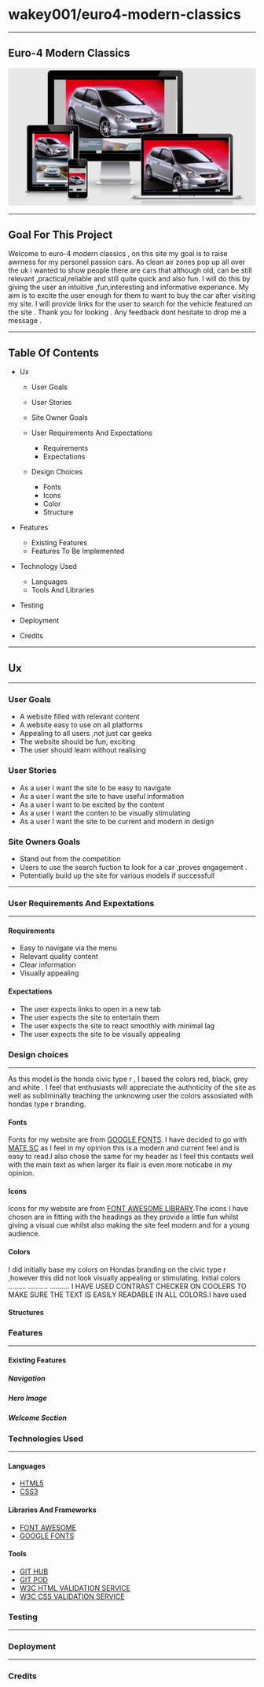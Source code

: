 # wakey001/euro4-modern-classics
***
## Euro-4 Modern Classics
![different device sizes with a honda civic type R](pic-for-readme.PNG)
***

## Goal For This Project
Welcome to euro-4 modern classics , on this site my goal is to raise awrness for my personel passion cars.
As clean air zones pop up all over the uk i wanted to show people there are cars that although old, can be still relevant ,practical,reliable and still quite quick and also fun. I will do this by giving the user an intuitive ,fun,interesting and informative experiance. My aim is to excite the user enough for them to want to buy the car after visiting my site. I will provide links for the user to search for the vehicle featured on the site . Thank you for looking . Any feedback dont hesitate to drop me a message . 
***



## Table Of Contents
* Ux
    * User Goals
    
    * User Stories
   
    * Site Owner Goals
    
    * User Requirements And Expectations
      * Requirements 
      * Expectations
        
    * Design Choices
      * Fonts
      * Icons
      * Color
      * Structure
     
* Features
    * Existing Features
    * Features To Be Implemented
* Technology Used
    * Languages
    * Tools And Libraries
* Testing
* Deployment
* Credits
***
## Ux
***
### User Goals
* A website filled with relevant content
* A website easy to use on all platforms
* Appealing to all users ,not just car geeks
* The website should be fun, exciting
* The user should learn without realising 

### User Stories
* As a user I want the site to be easy to navigate
* As a user I want the site to have useful information
* As a user I want to be excited by the content 
* As a user I want the  conten to be visually stimulating
* As a user I want the site to be current and modern in design

### Site Owners Goals
* Stand out from the competition
* Users to use the search fuction to look for a car ,proves engagement .
* Potentially build up the site for various models if successfull
***

### User Requirements And Expextations
***
#### Requirements
* Easy to navigate via the menu
* Relevant quality content
* Clear information
* Visually appealing
####  Expectations
* The user expects links to open in a new tab
* The user expects the site to entertain them
* The user expects the site to react smoothly with minimal lag 
* The user expects the site to be visually appealing
### Design choices
***
As this model is the honda civic type r , I based the colors red, black, grey and white . I feel that enthusiasts will appreciate the authnticity of the site as well as subliminally teaching the unknowing user the colors assosiated with hondas type r branding.
#### Fonts
Fonts for my website are from [GOOGLE FONTS](https://fonts.google.com/). I have decided to go with [MATE SC](https://fonts.google.com/?query=mate+sc) as I feel in my opinion this is a modern and current feel and is easy to read.I also chose the same for my header as I feel this contasts well with the main text as when larger its flair is even more noticabe in my opinion.
#### Icons
 Icons for my website are from [FONT AWESOME LIBRARY](https://fontawesome.com/).The icons I have chosen are in fitting with the headings as they provide a little fun whilst giving a visual cue whilst also making the site feel modern and for a young audience.
#### Colors
I did initially base my colors on Hondas branding on the civic type r ,however this did not look visually appealing or stimulating.
Initial colors .........
..........
..........
I HAVE USED CONTRAST CHECKER ON COOLERS TO MAKE SURE THE TEXT IS EASILY READABLE IN ALL COLORS.I have used 
#### Structures

### Features
***
#### Existing Features
##### Navigation
##### Hero Image
##### Welcome Section
#####

### Technologies Used
***
#### Languages
* [HTML5](https://en.wikipedia.org/wiki/HTML5)
* [CSS3](https://en.wikipedia.org/wiki/CSS)
#### Libraries And Frameworks
* [FONT AWESOME](https://fontawesome.com/)
* [GOOGLE FONTS](https://fonts.google.com/)
#### Tools
* [GIT HUB](https://github.com/)
* [GIT POD](https://www.gitpod.io/docs/configure/)
* [W3C HTML VALIDATION SERVICE](https://validator.w3.org/)
* [W3C CSS VALIDATION SERVICE](https://jigsaw.w3.org/css-validator/)
### Testing 
***
### Deployment
***

### Credits





